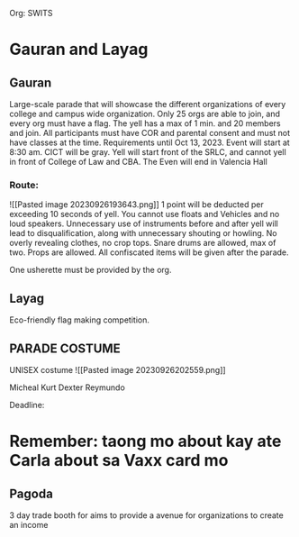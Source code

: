Org: SWITS

# Gauran and Layag

## Gauran
Large-scale parade that will showcase the different organizations of every college and campus wide organization. 
Only 25 orgs are able to join, and every org must have a flag.
The yell has a max of 1 min. and 20 members and join.
All participants must have COR and parental consent and must not have classes at the time. 
Requirements until Oct 13, 2023. 
Event will start at 8:30 am. CICT will be gray.
Yell will start front of the SRLC, and cannot yell in front of College of Law and CBA. The Even will end in Valencia Hall
### Route:
![[Pasted image 20230926193643.png]]
1 point will be deducted per exceeding 10 seconds of yell. You cannot use floats and Vehicles and no loud speakers. Unnecessary use of instruments before and after yell will lead to disqualification, along with unnecessary shouting or howling. No overly revealing clothes, no crop tops. Snare drums are allowed, max of two. Props are allowed. All confiscated items will be given after the parade. 

One usherette must be provided by the org.

## Layag
Eco-friendly flag making competition.



## PARADE COSTUME
UNISEX costume
![[Pasted image 20230926202559.png]]

Micheal Kurt
Dexter Reymundo

Deadline: 

# Remember: taong mo about kay ate Carla about sa Vaxx card mo

## Pagoda
3 day trade booth for aims to provide a avenue for organizations to create an income